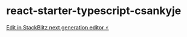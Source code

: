 # react-starter-typescript-csankyje

[Edit in StackBlitz next generation editor ⚡️](https://stackblitz.com/~/github.com/Hafizirfan96/react-starter-typescript-csankyje)
